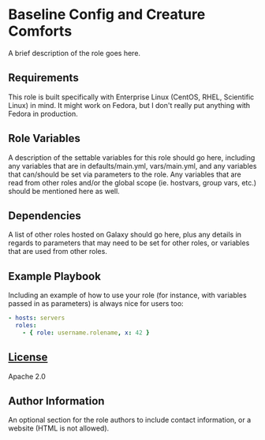 # Baseline Config and Creature Comforts

A brief description of the role goes here.

## Requirements

This role is built specifically with Enterprise Linux (CentOS, RHEL, Scientific Linux) in mind. It might work on Fedora, but I don't really put anything with Fedora in production.

## Role Variables

A description of the settable variables for this role should go here, including any variables that are in defaults/main.yml, vars/main.yml, and any variables that can/should be set via parameters to the role. Any variables that are read from other roles and/or the global scope (ie. hostvars, group vars, etc.) should be mentioned here as well.

## Dependencies

A list of other roles hosted on Galaxy should go here, plus any details in regards to parameters that may need to be set for other roles, or variables that are used from other roles.

## Example Playbook

Including an example of how to use your role (for instance, with variables passed in as parameters) is always nice for users too:

```yaml
- hosts: servers
  roles:
    - { role: username.rolename, x: 42 }
```

## [License](LICENSE)

Apache 2.0

## Author Information

An optional section for the role authors to include contact information, or a website (HTML is not allowed).
